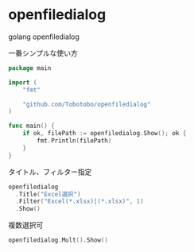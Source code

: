 # openfiledialog
golang openfiledialog

一番シンプルな使い方
``` go
package main

import (
	"fmt"

	"github.com/Tobotobo/openfiledialog"
)

func main() {
	if ok, filePath := openfiledialog.Show(); ok {
		fmt.Println(filePath)
	}
}
```
タイトル、フィルター指定
``` go
openfiledialog
  .Title("Excel選択")
  .Filter("Excel(*.xlsx)|(*.xlsx)", 1)
  .Show()
```
複数選択可
``` go
openfiledialog.Mult().Show()
```

